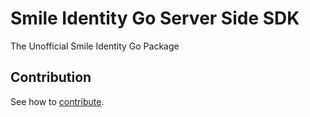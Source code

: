 # Smile Identity Go Server Side SDK

The Unofficial Smile Identity Go Package

## Contribution

See how to [contribute](/.github/CONTRIBUTING.md).
